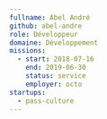 ```yaml
---
fullname: Abel André
github: abel-andre
role: Développeur
domaine: Développement
missions:
  - start: 2018-07-16
    end: 2019-06-30
    status: service
    employer: octo
startups:
  - pass-culture
---
```

